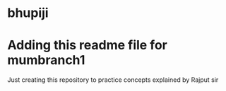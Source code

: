 # bhupiji


Adding this readme file for mumbranch1
=======
Just creating this repository to practice concepts explained by Rajput sir

